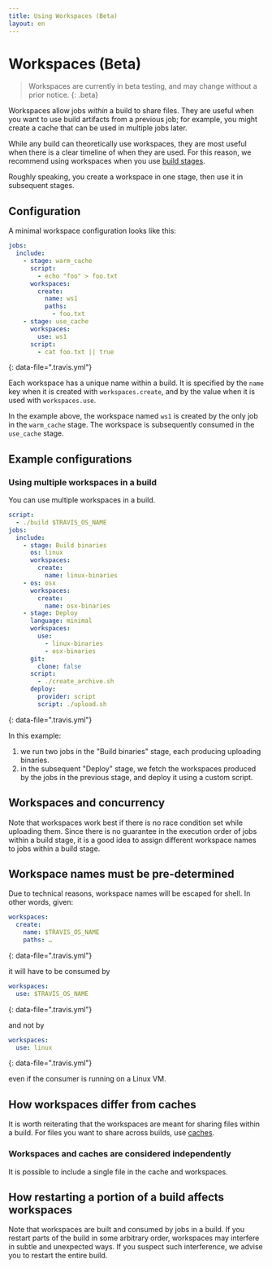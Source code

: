 ```yaml
---
title: Using Workspaces (Beta)
layout: en
---
```


# Workspaces (Beta)

> Workspaces are currently in beta testing, and may change without a prior
> notice.
{: .beta}

Workspaces allow jobs _within_ a build to share files.
They are useful when you want to use build artifacts from a previous job;
for example, you might create a cache that can be used in multiple jobs later.

While any build can theoretically use workspaces, they are most useful when
there is a clear timeline of when they are used.
For this reason, we recommend using workspaces when you use
[build stages](/user/build-stages).

Roughly speaking, you create a workspace in one stage, then use it in
subsequent stages.

## Configuration

A minimal workspace configuration looks like this:

```yaml
jobs:
  include:
    - stage: warm_cache
      script:
        - echo "foo" > foo.txt
      workspaces:
        create:
          name: ws1
          paths:
            - foo.txt
    - stage: use_cache
      workspaces:
        use: ws1
      script:
        - cat foo.txt || true
```
{: data-file=".travis.yml"}

Each workspace has a unique name within a build.
It is specified by the `name` key when it is created with
`workspaces.create`, and by the value when it is used with
`workspaces.use`.

In the example above, the workspace named `ws1` is created by the only
job in the `warm_cache` stage.
The workspace is subsequently consumed in the `use_cache` stage.

## Example configurations

### Using multiple workspaces in a build

You can use multiple workspaces in a build.


```yaml
script:
  - ./build $TRAVIS_OS_NAME
jobs:
  include:
    - stage: Build binaries
      os: linux
      workspaces:
        create:
          name: linux-binaries
    - os: osx
      workspaces:
        create:
          name: osx-binaries
    - stage: Deploy
      language: minimal
      workspaces:
        use:
          - linux-binaries
          - osx-binaries
      git:
        clone: false
      script:
        - ./create_archive.sh
      deploy:
        provider: script
        script: ./upload.sh
```
{: data-file=".travis.yml"}

In this example:
  1. we run two jobs in the "Build binaries" stage,
     each producing uploading binaries.
  1. in the subsequent "Deploy" stage, we fetch the workspaces
     produced by the jobs in the previous stage, and deploy it
     using a custom script.

## Workspaces and concurrency
Note that workspaces work best if there is no race condition set while
uploading them.
Since there is no guarantee in the execution order of jobs within a build
stage, it is a good idea to assign different workspace names to jobs within
a build stage.

## Workspace names must be pre-determined
Due to technical reasons, workspace names will be escaped for shell.
In other words, given:

```yaml
workspaces:
  create:
    name: $TRAVIS_OS_NAME
    paths: …
```
{: data-file=".travis.yml"}

it will have to be consumed by

```yaml
workspaces:
  use: $TRAVIS_OS_NAME
```
{: data-file=".travis.yml"}

and not by

```yaml
workspaces:
  use: linux
```
{: data-file=".travis.yml"}

even if the consumer is running on a Linux VM.

## How workspaces differ from caches

It is worth reiterating that the workspaces are meant for sharing files
within a build.
For files you want to share across builds, use
[caches](/user/caching).

### Workspaces and caches are considered independently

It is possible to include a single file in the cache and workspaces.

## How restarting a portion of a build affects workspaces
Note that workspaces are built and consumed by jobs in a build.
If you restart parts of the build in some arbitrary order, workspaces may
interfere in subtle and unexpected ways.
If you suspect such interference, we advise you to restart the entire build.
